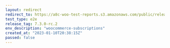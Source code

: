 ```yaml
---
layout: redirect
redirect_to: https://a8c-woo-test-reports.s3.amazonaws.com/public/release/7.3.0-rc.2/woocommerce-subscriptions/e2e/index.html
test_type: e2e
release_tag: 7.3.0-rc.2
env_description: "woocommerce-subscriptions"
created_at: "2023-01-10T20:38:15Z"
passed: false
---
```

